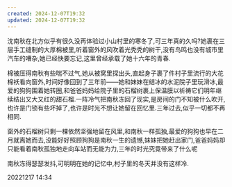 ```yaml
---
created: 2024-12-07T19:32
updated: 2024-12-07T19:32
---
```

  

沈南秋在北方似乎有很久没再体验过小山村里的寒冬了,可三年真的久吗?她裹在三层手工缝制的大厚棉被里,听着窗外的风吹着光秃秃的树干,没有鸟鸣也没有城市里汽车的嘈杂,她已经快要忘记,这里曾经承载了她十六年的青春.

棉被压得南秋有些喘不过气,她从被窝里探出头,直起身子裹了件村子里流行的大花棉袄看向窗外,时间好像回到了三年前——她和妹妹在结冰的水泥院子里玩滑冰,最爱的狗狗围着她转圈,和爸爸妈妈给院子里的石榴树裹上保温膜以祈祷它们明年继续结出又大又红的甜石榴.一阵冷气把南秋冻回了现实,是房间的门不知被什么吹开,也许是门锁有些坏掉了,也许是时光不想让她留在回忆里.三年过去,似乎一切都不再相同.

窗外的石榴树只剩一棵依然坚强地留在风里,和南秋一样孤独,最爱的狗狗也早在二月就离她而去,没能好好照顾狗狗是南秋一生的遗憾,妹妹把她赶出家门,爸爸妈妈却只能看着南秋孤独地走向车站而无能为力,三年的时光究竟带来了什么呢

南秋冻得瑟瑟发抖,可明明在她的记忆中,村子里的冬天并没有这样冷.

20221217 14:34

